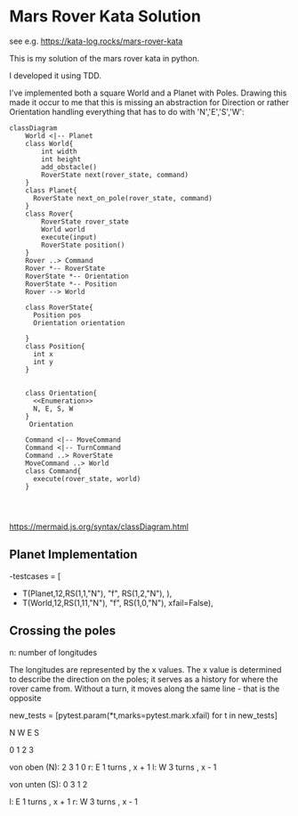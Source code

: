 # Mars Rover Kata Solution

see e.g. https://kata-log.rocks/mars-rover-kata

This is my solution of the mars rover kata in python.

I developed it using TDD.

I've implemented both a square World and a Planet with Poles.
Drawing this made it occur to me that this is missing an abstraction for Direction or rather Orientation handling everything that has to do with 'N','E','S','W':


```mermaid
classDiagram
    World <|-- Planet
    class World{
        int width
        int height
        add_obstacle()
        RoverState next(rover_state, command)
    }
    class Planet{
      RoverState next_on_pole(rover_state, command)
    }
    class Rover{
        RoverState rover_state
        World world
        execute(input)
        RoverState position()
    }
    Rover ..> Command
    Rover *-- RoverState
    RoverState *-- Orientation
    RoverState *-- Position
    Rover --> World
    
    class RoverState{
      Position pos
      Orientation orientation
      
    }
    class Position{
      int x
      int y
    }


    class Orientation{
      <<Enumeration>>
      N, E, S, W
    }
     Orientation

    Command <|-- MoveCommand
    Command <|-- TurnCommand
    Command ..> RoverState
    MoveCommand ..> World
    class Command{
      execute(rover_state, world)
    }
    
    
     

```

https://mermaid.js.org/syntax/classDiagram.html

## Planet Implementation

-testcases = [
-    T(Planet,12,RS(1,1,"N"), "f", RS(1,2,"N"), ),
-    T(World,12,RS(1,11,"N"), "f", RS(1,0,"N"), xfail=False),
## Crossing the poles

n: number of longitudes 

The longitudes are represented by the x values.
The x value is determined to describe the direction
on the poles; it serves as a history for where the
rover came from.
Without a turn, it moves along the same line - that is
the opposite


new_tests = [pytest.param(*t,marks=pytest.mark.xfail) for t in new_tests]

  N
W   E
  S


0 1 2 3

von oben (N):
  2
3   1
  0 
r: E 1 turns , x + 1
l: W 3 turns , x - 1

von unten (S):
  0
3   1
  2

l: E 1 turns , x + 1
r: W 3 turns , x - 1
